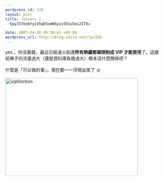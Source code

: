 ```yaml
--- 
wordpress_id: 328
layout: post
title: !binary |
  5pyJ57mz6Yyi55qE5omN5piv55So5oi2IT8=

date: 2007-04-26 00:30:41 +08:00
wordpress_url: http://blog.xdite.net/?p=328
---
```

yes 。你沒看錯，最近已經過火到連<b>所有熱鍵都被限制成 VIP 才能使用</b>了。這跟前陣子的流量過大（還是資料庫負擔過大）根本沒什麼關係吧？<br /><br />什麼是「可以做的事」，現在都一一浮現出來了 :p<br /><br /><a href="http://www.flickr.com/photos/14765209@N00/472553566/" title="Photo Sharing"><img src="http://farm1.static.flickr.com/224/472553566_1a710cfd98_o.jpg" alt="vipfinction" height="314" width="424" /></a>
